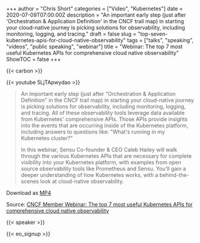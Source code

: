 +++
author = "Chris Short"
categories = ["Video", "Kubernetes"]
date = 2020-07-09T07:00:00Z
description = "An important early step (just after 'Orchestration & Application Definition' in the CNCF trail map) in starting your cloud-native journey is picking solutions for observability, including monitoring, logging, and tracing."
draft = false
slug = "top-seven-kubernetes-apis-for-cloud-native-observability"
tags = ["talks", "speaking", "videos", "public speaking", "webinar"]
title = "Webinar: The top 7 most useful Kubernetes APIs for comprehensive cloud native observability"
ShowTOC = false
+++

{{< carbon >}}

{{< youtube 5LjTApwydao >}}

> An important early step (just after "Orchestration & Application Definition" in the CNCF trail map) in starting your cloud-native journey is picking solutions for observability, including monitoring, logging, and tracing. All of these observability tools leverage data available from Kubernetes' comprehensive APIs. Those APIs provide insights into the events that are occurring inside of the Kubernetes platform, including answers to questions like: "What's running in my Kubernetes cluster?"
>
> In this webinar, Sensu Co-founder & CEO Caleb Hailey will walk through the various Kubernetes APIs that are necessary for complete visibility into your Kubernetes platform, with examples from open source observability tools like Prometheus and Sensu. You'll gain a deeper understanding of how Kubernetes works, with a behind-the-scenes look at cloud-native observability.

Download as [MP4](https://c.chrisshort.net/file/chrisshort/The-top-7-most-useful-Kubernetes-APIs-for-comprehensive-cloud-native-observability.mp4)

Source: [CNCF Member Webinar: The top 7 most useful Kubernetes APIs for comprehensive cloud native observability](https://www.cncf.io/online-programs/the-top-7-most-useful-kubernetes-apis-for-comprehensive-cloud-native-observability)

{{< speaker >}}

{{< eo_signup >}}
